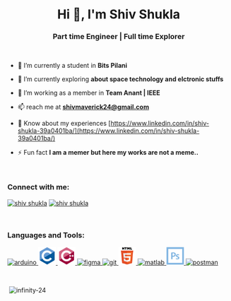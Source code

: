 <h1 align="center">Hi 👋, I'm Shiv Shukla</h1>
<h3 align="center">Part time Engineer | Full time Explorer</h3>

&nbsp;

- 🔭 I’m currently a student in **Bits Pilani**

- 🌱 I’m currently exploring **about space technology and elctronic stuffs**


- 👯 I’m working as a member in **Team Anant | IEEE**

- 📫 reach me at **shivmaverick24@gmail.com**

- 📄 Know about my experiences [https://www.linkedin.com/in/shiv-shukla-39a0401ba/](https://www.linkedin.com/in/shiv-shukla-39a0401ba/)

- ⚡ Fun fact **I am a memer but here my works are not a meme..**

&nbsp;
<h3 align="left">Connect with me:</h3>
<p align="left">
<a href="https://linkedin.com/in/shiv shukla" target="blank"><img align="center" src="https://raw.githubusercontent.com/rahuldkjain/github-profile-readme-generator/master/src/images/icons/Social/linked-in-alt.svg" alt="shiv shukla" height="30" width="40" /></a>
<a href="https://fb.com/shiv shukla" target="blank"><img align="center" src="https://raw.githubusercontent.com/rahuldkjain/github-profile-readme-generator/master/src/images/icons/Social/facebook.svg" alt="shiv shukla" height="30" width="40" /></a>
</p>
&nbsp;
<h3 align="left">Languages and Tools:</h3>
<p align="left"> <a href="https://www.arduino.cc/" target="_blank" rel="noreferrer"> <img src="https://cdn.worldvectorlogo.com/logos/arduino-1.svg" alt="arduino" width="40" height="40"/> </a> <a href="https://www.cprogramming.com/" target="_blank" rel="noreferrer"> <img src="https://raw.githubusercontent.com/devicons/devicon/master/icons/c/c-original.svg" alt="c" width="40" height="40"/> </a> <a href="https://www.w3schools.com/cpp/" target="_blank" rel="noreferrer"> <img src="https://raw.githubusercontent.com/devicons/devicon/master/icons/cplusplus/cplusplus-original.svg" alt="cplusplus" width="40" height="40"/> </a> <a href="https://www.figma.com/" target="_blank" rel="noreferrer"> <img src="https://www.vectorlogo.zone/logos/figma/figma-icon.svg" alt="figma" width="40" height="40"/> </a> <a href="https://git-scm.com/" target="_blank" rel="noreferrer"> <img src="https://www.vectorlogo.zone/logos/git-scm/git-scm-icon.svg" alt="git" width="40" height="40"/> </a> <a href="https://www.w3.org/html/" target="_blank" rel="noreferrer"> <img src="https://raw.githubusercontent.com/devicons/devicon/master/icons/html5/html5-original-wordmark.svg" alt="html5" width="40" height="40"/> </a> <a href="https://www.mathworks.com/" target="_blank" rel="noreferrer"> <img src="https://upload.wikimedia.org/wikipedia/commons/2/21/Matlab_Logo.png" alt="matlab" width="40" height="40"/> </a> <a href="https://www.photoshop.com/en" target="_blank" rel="noreferrer"> <img src="https://raw.githubusercontent.com/devicons/devicon/master/icons/photoshop/photoshop-line.svg" alt="photoshop" width="40" height="40"/> </a> <a href="https://postman.com" target="_blank" rel="noreferrer"> <img src="https://www.vectorlogo.zone/logos/getpostman/getpostman-icon.svg" alt="postman" width="40" height="40"/> </a> </p>
&nbsp;

<p>&nbsp;<img align="center" src="https://github-readme-stats.vercel.app/api?username=infinity-24&show_icons=true&locale=en" alt="infinity-24" /></p>
